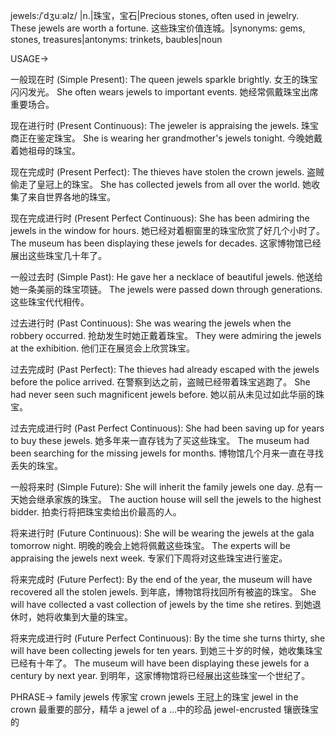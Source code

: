 jewels:/ˈdʒuːəlz/ |n.|珠宝，宝石|Precious stones, often used in jewelry.  These jewels are worth a fortune. 这些珠宝价值连城。|synonyms: gems, stones, treasures|antonyms: trinkets, baubles|noun


USAGE->

一般现在时 (Simple Present):
The queen jewels sparkle brightly. 女王的珠宝闪闪发光。
She often wears jewels to important events. 她经常佩戴珠宝出席重要场合。

现在进行时 (Present Continuous):
The jeweler is appraising the jewels. 珠宝商正在鉴定珠宝。
She is wearing her grandmother's jewels tonight. 今晚她戴着她祖母的珠宝。

现在完成时 (Present Perfect):
The thieves have stolen the crown jewels. 盗贼偷走了皇冠上的珠宝。
She has collected jewels from all over the world. 她收集了来自世界各地的珠宝。

现在完成进行时 (Present Perfect Continuous):
She has been admiring the jewels in the window for hours. 她已经对着橱窗里的珠宝欣赏了好几个小时了。
The museum has been displaying these jewels for decades.  这家博物馆已经展出这些珠宝几十年了。

一般过去时 (Simple Past):
He gave her a necklace of beautiful jewels. 他送给她一条美丽的珠宝项链。
The jewels were passed down through generations. 这些珠宝代代相传。

过去进行时 (Past Continuous):
She was wearing the jewels when the robbery occurred.  抢劫发生时她正戴着珠宝。
They were admiring the jewels at the exhibition. 他们正在展览会上欣赏珠宝。

过去完成时 (Past Perfect):
The thieves had already escaped with the jewels before the police arrived. 在警察到达之前，盗贼已经带着珠宝逃跑了。
She had never seen such magnificent jewels before. 她以前从未见过如此华丽的珠宝。

过去完成进行时 (Past Perfect Continuous):
She had been saving up for years to buy these jewels. 她多年来一直存钱为了买这些珠宝。
The museum had been searching for the missing jewels for months. 博物馆几个月来一直在寻找丢失的珠宝。

一般将来时 (Simple Future):
She will inherit the family jewels one day.  总有一天她会继承家族的珠宝。
The auction house will sell the jewels to the highest bidder. 拍卖行将把珠宝卖给出价最高的人。

将来进行时 (Future Continuous):
She will be wearing the jewels at the gala tomorrow night. 明晚的晚会上她将佩戴这些珠宝。
The experts will be appraising the jewels next week. 专家们下周将对这些珠宝进行鉴定。

将来完成时 (Future Perfect):
By the end of the year, the museum will have recovered all the stolen jewels. 到年底，博物馆将找回所有被盗的珠宝。
She will have collected a vast collection of jewels by the time she retires. 到她退休时，她将收集到大量的珠宝。

将来完成进行时 (Future Perfect Continuous):
By the time she turns thirty, she will have been collecting jewels for ten years. 到她三十岁的时候，她收集珠宝已经有十年了。
The museum will have been displaying these jewels for a century by next year. 到明年，这家博物馆将已经展出这些珠宝一个世纪了。


PHRASE->
family jewels  传家宝
crown jewels  王冠上的珠宝
jewel in the crown  最重要的部分，精华
a jewel of a  …中的珍品
jewel-encrusted  镶嵌珠宝的
